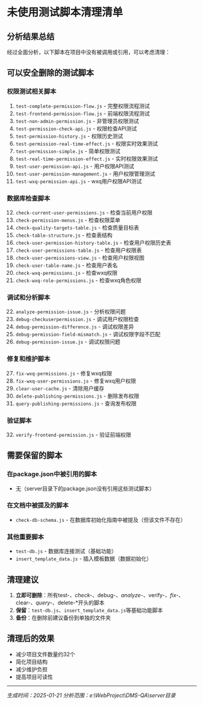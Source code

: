# 未使用测试脚本清理清单

## 分析结果总结

经过全面分析，以下脚本在项目中没有被调用或引用，可以考虑清理：

## 可以安全删除的测试脚本

### 权限测试相关脚本
1. `test-complete-permission-flow.js` - 完整权限流程测试
2. `test-frontend-permission-flow.js` - 前端权限流程测试
3. `test-non-admin-permission.js` - 非管理员权限测试
4. `test-permission-check-api.js` - 权限检查API测试
5. `test-permission-history.js` - 权限历史测试
6. `test-permission-real-time-effect.js` - 权限实时效果测试
7. `test-permission-simple.js` - 简单权限测试
8. `test-real-time-permission-effect.js` - 实时权限效果测试
9. `test-user-permission-api.js` - 用户权限API测试
10. `test-user-permission-management.js` - 用户权限管理测试
11. `test-wxq-permission-api.js` - wxq用户权限API测试

### 数据库检查脚本
12. `check-current-user-permissions.js` - 检查当前用户权限
13. `check-permission-menus.js` - 检查权限菜单
14. `check-quality-targets-table.js` - 检查质量目标表
15. `check-table-structure.js` - 检查表结构
16. `check-user-permission-history-table.js` - 检查用户权限历史表
17. `check-user-permissions-table.js` - 检查用户权限表
18. `check-user-permissions-view.js` - 检查用户权限视图
19. `check-user-table-name.js` - 检查用户表名
20. `check-wxq-permissions.js` - 检查wxq权限
21. `check-wxq-role-permissions.js` - 检查wxq角色权限

### 调试和分析脚本
22. `analyze-permission-issue.js` - 分析权限问题
23. `debug-checkuserpermission.js` - 调试用户权限检查
24. `debug-permission-difference.js` - 调试权限差异
25. `debug-permission-field-mismatch.js` - 调试权限字段不匹配
26. `debug-permission-issue.js` - 调试权限问题

### 修复和维护脚本
27. `fix-wxq-permissions.js` - 修复wxq权限
28. `fix-wxq-user-permissions.js` - 修复wxq用户权限
29. `clear-user-cache.js` - 清除用户缓存
30. `delete-publishing-permissions.js` - 删除发布权限
31. `query-publishing-permissions.js` - 查询发布权限

### 验证脚本
32. `verify-frontend-permission.js` - 验证前端权限

## 需要保留的脚本

### 在package.json中被引用的脚本
- 无（server目录下的package.json没有引用这些测试脚本）

### 在文档中被提及的脚本
- `check-db-schema.js` - 在数据库初始化指南中被提及（但该文件不存在）

### 其他重要脚本
- `test-db.js` - 数据库连接测试（基础功能）
- `insert_template_data.js` - 插入模板数据（数据初始化）

## 清理建议

1. **立即可删除**：所有test-*、check-*、debug-*、analyze-*、verify-*、fix-*、clear-*、query-*、delete-*开头的脚本
2. **保留**：`test-db.js`、`insert_template_data.js`等基础功能脚本
3. **备份**：在删除前建议备份到单独的文件夹

## 清理后的效果

- 减少项目文件数量约32个
- 简化项目结构
- 减少维护负担
- 提高项目可读性

---

*生成时间：2025-01-21*
*分析范围：e:\WebProject\DMS-QA\server目录*